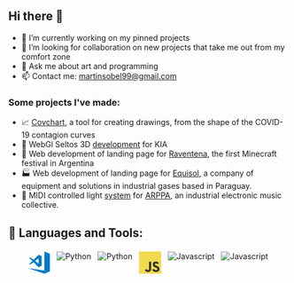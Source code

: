 ## Hi there 👋
- 🔨 I’m currently working on my pinned projects
- 🙌 I’m looking for collaboration on new projects that take me out from my comfort zone
- 💬 Ask me about art and programming
- 📫 Contact me: martinsobel99@gmail.com

### Some projects I've made:
- 📈 [Covchart](https://github.com/MartinSobel/Covchart), a tool for creating drawings, from the shape of the COVID-19 contagion curves
- 🚗 WebGl Seltos 3D [development](http://www.kia.com.ar/seltos3d/) for KIA
- 🗻 Web development of landing page for [Raventena](http://raventena.com/), the first Minecraft festival in Argentina
- 🏭 Web development of landing page for [Equisol](http://equisol.com.py/), a company of equipment and solutions in industrial gases based in Paraguay.
- 🔦 MIDI controlled light [system](https://github.com/MartinSobel/ARPPA) for [ARPPA](https://www.instagram.com/p/B7PDwOuA1Qb/?utm_source=ig_web_button_share_sheet), an industrial electronic music collective.

## 🧰 Languages and Tools:
<p align="center">
<img src="https://raw.githubusercontent.com/github/explore/80688e429a7d4ef2fca1e82350fe8e3517d3494d/topics/visual-studio-code/visual-studio-code.png" alt="VS Code" height="40" style="vertical-align:top; margin:4px">
<img src="https://upload.wikimedia.org/wikipedia/commons/thumb/3/38/HTML5_Badge.svg/600px-HTML5_Badge.svg.png" alt="Python" height="40" style="vertical-align:top; margin:4px">
<img src="https://cdn.iconscout.com/icon/free/png-512/css-118-569410.png" alt="Python" height="40" style="vertical-align:top; margin:4px">
<img src="https://raw.githubusercontent.com/github/explore/80688e429a7d4ef2fca1e82350fe8e3517d3494d/topics/javascript/javascript.png" alt="Javascript" height="40" style="vertical-align:top; margin:4px">
<img src="https://upload.wikimedia.org/wikipedia/commons/thumb/d/d9/Node.js_logo.svg/1280px-Node.js_logo.svg.png" alt="Javascript" height="40" style="vertical-align:top; margin:4px">
<img src="https://lh3.googleusercontent.com/proxy/YHmxMfegCFaBbHTTh5fbswfyj9j0C9LShwcSL2ScAdCtccYLqu6-bSLhTJSQc8qtHnq6Aa6CQvmjr7dnNPdqtZ3s5BhF56qfUXsCI_DvBfWcyPN-jB9LPJUTzHF7MkftfhU" alt="Javascript" height="40" style="vertical-align:top; margin:4px">
</p>
